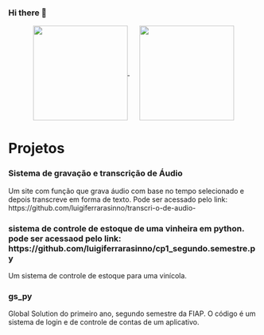 ### Hi there 👋

<div align="center">
  <a href="https://github.com/anuraghazra/github-readme-stats" style="margin-right: 20px;">
    <img height="190" align="center" src="https://github-readme-stats.vercel.app/api?username=luigiferrarasinno&show_icons=true&theme=radical&rank_icon=github" />
  </a>
  <a href="https://github.com/anuraghazra/convoychat">
    <img height="190" align="center" src="https://github-readme-stats.vercel.app/api/top-langs?username=luigiferrarasinno&layout=compact&langs_count=8&card_width=320&show_icons=true&theme=radical" />
  </a>
</div>

<h1>Projetos</h1>
<h3>Sistema de gravação e transcrição de Áudio</h3>
<p>Um site com função que grava áudio com base no tempo selecionado e depois transcreve em forma de texto. Pode ser acessado pelo link:
 https://github.com/luigiferrarasinno/transcri-o-de-audio-</p>
<h3>sistema de controle de estoque de uma vinheira em python. pode ser acessaod pelo link:
 https://github.com/luigiferrarasinno/cp1_segundo.semestre.py</h3>
<p>Um sistema de controle de estoque para uma vinícola.</p>
<h3>gs_py</h3>
<p>Global Solution do primeiro ano, segundo semestre da FIAP. O código é um sistema de login e de controle de contas de um aplicativo.</p>
